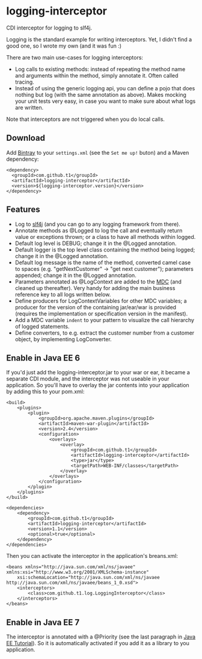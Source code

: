 # logging-interceptor #

CDI interceptor for logging to slf4j.

Logging is the standard example for writing interceptors. Yet, I didn't find a good one, so I wrote my own (and it was fun :)

There are two main use-cases for logging interceptors:

* Log calls to existing methods: instead of repeating the method name and arguments within the method, simply annotate it. Often called tracing.
* Instead of using the generic logging api, you can define a pojo that does nothing but log (with the same annotation as above). Makes mocking your unit tests very easy, in case you want to make sure about what logs are written.

Note that interceptors are not triggered when you do local calls.

## Download ##

Add [Bintray](https://bintray.com/t1/javaee-helpers/logging-interceptor) to your `settings.xml` (see the `Set me up!` buton) and a Maven dependency:

```
<dependency>
  <groupId>com.github.t1</groupId>
  <artifactId>logging-interceptor</artifactId>
  <version>${logging-interceptor.version}</version>
</dependency>
```

## Features ##

* Log to [slf4j](http://slf4j.org) (and you can go to any logging framework from there).
* Annotate methods as @Logged to log the call and eventually return value or exceptions thrown; or a class to have all methods within logged.
* Default log level is DEBUG; change it in the @Logged annotation.
* Default logger is the top level class containing the method being logged; change it in the @Logged annotation.
* Default log message is the name of the method, converted camel case to spaces (e.g. "getNextCustomer" -> "get next customer"); parameters appended; change it in the @Logged annotation.
* Parameters annotated as @LogContext are added to the [MDC](http://slf4j.org/manual.html#mdc) (and cleaned up thereafter). Very handy for adding the main business reference key to all logs written below.
* Define producers for LogContextVariables for other MDC variables; a producer for the version of the containing jar/ear/war is provided (requires the implementation or specification version in the manifest).
* Add a MDC variable `indent` to your pattern to visualize the call hierarchy of logged statements.
* Define converters, to e.g. extract the customer number from a customer object, by implementing LogConverter.
 
## Enable in Java EE 6 ##

If you'd just add the logging-interceptor.jar to your war or ear, it became a separate CDI module, and the interceptor was not useable in your application. So you'll have to overlay the jar contents into your application by adding this to your pom.xml:

	<build>
		<plugins>
			<plugin>
				<groupId>org.apache.maven.plugins</groupId>
				<artifactId>maven-war-plugin</artifactId>
				<version>2.4</version>
				<configuration>
					<overlays>
						<overlay>
							<groupId>com.github.t1</groupId>
							<artifactId>logging-interceptor</artifactId>
							<type>jar</type>
							<targetPath>WEB-INF/classes</targetPath>
						</overlay>
					</overlays>
				</configuration>
			</plugin>
		</plugins>
	</build>

	<dependencies>
		<dependency>
			<groupId>com.github.t1</groupId>
			<artifactId>logging-interceptor</artifactId>
			<version>1.1</version>
			<optional>true</optional>
		</dependency>
	</dependencies>

Then you can activate the interceptor in the application's breans.xml:

	<beans xmlns="http://java.sun.com/xml/ns/javaee" xmlns:xsi="http://www.w3.org/2001/XMLSchema-instance"
		xsi:schemaLocation="http://java.sun.com/xml/ns/javaee http://java.sun.com/xml/ns/javaee/beans_1_0.xsd">
		<interceptors>
			<class>com.github.t1.log.LoggingInterceptor</class>
		</interceptors>
	</beans>

## Enable in Java EE 7 ##

The interceptor is annotated with a @Priority (see the last paragraph in [Java EE Tutorial](http://docs.oracle.com/javaee/7/tutorial/doc/cdi-adv006.htm)). So it is automatically activated if you add it as a library to you application.
